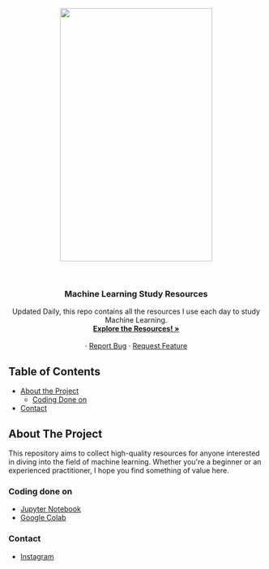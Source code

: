 <!-- PROJECT LOGO -->
<p align="center">
  <img src="https://github.com/studymlwithme/ML-Resources/assets/168506628/ae2a2718-5c7c-4f02-9ba8-1e4c25c2e522" width="300" height="500" >
</p>
<br />
<p align="center">
  <a href="https://github.com/studymlwithme/ML-Resources">
    
  </a>


  <h3 align="center">Machine Learning Study Resources</h3>

  <p align="center">
    Updated Daily, this repo contains all the resources I use each day to study Machine Learning.
    <br />
    <a href="=https://studymlwithme.github.io/ML-Resources/resources.html"><strong>Explore the Resources! »</strong></a>
    <br />
    <br />
    ·
    <a href="https://github.com/studymlwithme/ML-Resources/issues">Report Bug</a>
    ·
    <a href="https://github.com/studymlwithme/ML-Resources/issues">Request Feature</a>
  </p>
</p>

<!-- TABLE OF CONTENTS -->
## Table of Contents

- [About the Project](#about-the-project)
  - [Coding Done on](#coding-done-on)
- [Contact](#contact)


<!-- ABOUT THE PROJECT -->
## About The Project

This repository aims to collect high-quality resources for anyone interested in diving into the field of machine learning. Whether you're a beginner or an experienced practitioner, I hope you find something of value here.

### Coding done on

* [Jupyter Notebook](https://jupyter.org/)
* [Google Colab](https://colab.google/)
  
### Contact

* [Instagram](https://www.instagram.com/studymlwithme/)
